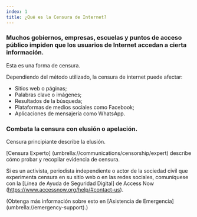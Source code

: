 ```yaml
---
index: 1
title: ¿Qué es la Censura de Internet?
---
```

### Muchos gobiernos, empresas, escuelas y puntos de acceso público impiden que los usuarios de Internet accedan a cierta información.

Esta es una forma de censura.

Dependiendo del método utilizado, la censura de internet puede afectar:

*   Sitios web o páginas;
*   Palabras clave o imágenes;
*   Resultados de la búsqueda;
*   Plataformas de medios sociales como Facebook;
*   Aplicaciones de mensajería como WhatsApp.

### Combata la censura con elusión o apelación.

Censura principiante describe la elusión.

[Censura Experto] (umbrella://communications/censorship/expert) describe cómo probar y recopilar evidencia de censura.

Si es un activista, periodista independiente o actor de la sociedad civil que experimenta censura en su sitio web o en las redes sociales, comuníquese con la [Línea de Ayuda de Seguridad Digital] de Access Now (https://www.accessnow.org/help/#contact-us).

(Obtenga más información sobre esto en [Asistencia de Emergencia] (umbrella://emergency-support).)